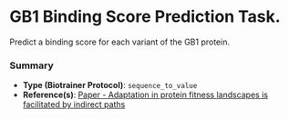 # GB1 Binding Score Prediction Task.

Predict a binding score for each variant of the GB1 protein.

### Summary
* **Type (Biotrainer Protocol)**: `sequence_to_value`
* **Reference(s)**:
[Paper - Adaptation in protein fitness landscapes is facilitated by indirect paths](https://doi.org/10.7554/eLife.16965)


<!--- This file was created automatically. Please do not modify manually. --->
